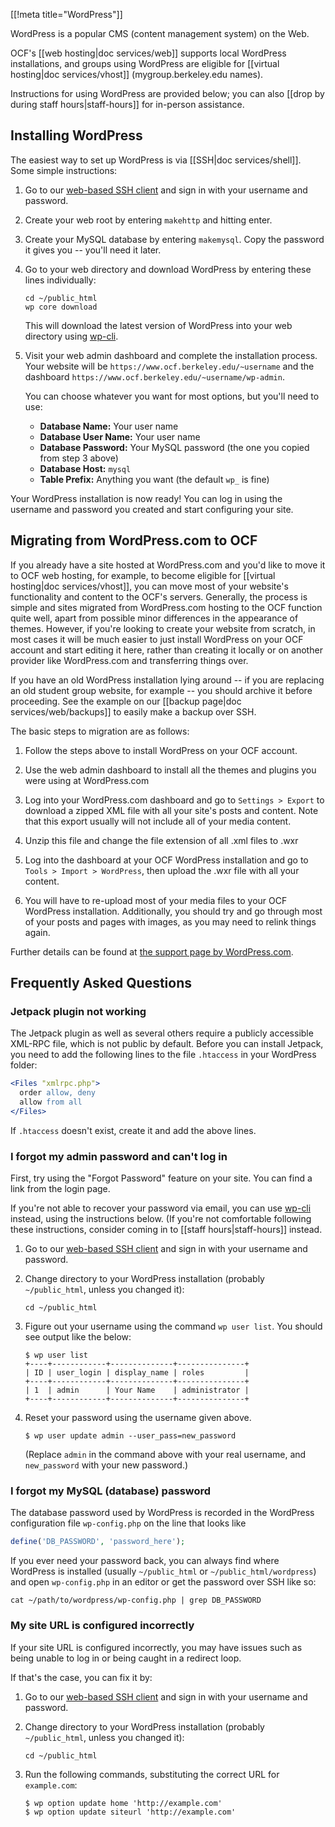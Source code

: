 [[!meta title="WordPress"]]

WordPress is a popular CMS (content management system) on the Web.

OCF's [[web hosting|doc services/web]] supports local WordPress installations,
and groups using WordPress are eligible for [[virtual hosting|doc
services/vhost]] (mygroup.berkeley.edu names).

Instructions for using WordPress are provided below; you can also [[drop by
during staff hours|staff-hours]] for in-person assistance.


## Installing WordPress

The easiest way to set up WordPress is via [[SSH|doc services/shell]]. Some simple
instructions:

1. Go to our [web-based SSH client](https://ssh.ocf.berkeley.edu/) and sign in
   with your username and password.

2. Create your web root by entering `makehttp` and hitting enter.

3. Create your MySQL database by entering `makemysql`. Copy the password it
   gives you -- you'll need it later.

4. Go to your web directory and download WordPress by entering these lines
   individually:

   ```shell
   cd ~/public_html
   wp core download
   ```

   This will download the latest version of WordPress into your web directory
   using [wp-cli](http://wp-cli.org/).

5. Visit your web admin dashboard and complete the installation process. Your
   website will be `https://www.ocf.berkeley.edu/~username` and the dashboard
   `https://www.ocf.berkeley.edu/~username/wp-admin`.

   You can choose whatever you want for most options, but you'll need to use:

   * **Database Name:** Your user name
   * **Database User Name:** Your user name
   * **Database Password:** Your MySQL password (the one you copied from step 3
     above)
   * **Database Host:** `mysql`
   * **Table Prefix:** Anything you want (the default `wp_` is fine)

Your WordPress installation is now ready! You can log in using the username and
password you created and start configuring your site.


## Migrating from WordPress.com to OCF

If you already have a site hosted at WordPress.com and you'd like to move it to
OCF web hosting, for example, to become eligible for [[virtual
hosting|doc services/vhost]], you can move most of your website's functionality and
content to the OCF's servers. Generally, the process is simple and sites
migrated from WordPress.com hosting to the OCF function quite well, apart from
possible minor differences in the appearance of themes. However, if you're looking 
to create your website from scratch, in most cases it will be much easier to just 
install WordPress on your OCF account and start editing it here, rather than creating it locally
or on another provider like WordPress.com and transferring things over.

If you have an old WordPress installation lying around -- if you are replacing
an old student group website, for example -- you should archive it before
proceeding. See the example on our [[backup page|doc services/web/backups]] to
easily make a backup over SSH.

The basic steps to migration are as follows:

1. Follow the steps above to install WordPress on your OCF account.

2. Use the web admin dashboard to install all the themes and plugins you were
   using at WordPress.com

3. Log into your WordPress.com dashboard and go to `Settings > Export` to download
   a zipped XML file with all your site's posts and content. Note that this export
   usually will not include all of your media content.

4. Unzip this file and change the file extension of all .xml files to .wxr

5. Log into the dashboard at your OCF WordPress installation and go to `Tools >
   Import > WordPress`, then upload the .wxr file with all your content.

6. You will have to re-upload most of your media files to your OCF WordPress
   installation. Additionally, you should try and go through most of your posts
   and pages with images, as you may need to relink things again.

Further details can be found at [the support page by WordPress.com][1].

[1]: https://en.support.wordpress.com/moving-to-a-self-hosted-wordpress-site/


## Frequently Asked Questions

### Jetpack plugin not working

The Jetpack plugin as well as several others require a publicly accessible
XML-RPC file, which is not public by default. Before you can install Jetpack,
you need to add the following lines to the file `.htaccess` in your WordPress
folder:

```apache
<Files "xmlrpc.php">
  order allow, deny
  allow from all
</Files>
```

If `.htaccess` doesn't exist, create it and add the above lines.


### I forgot my admin password and can't log in

First, try using the "Forgot Password" feature on your site. You can find a
link from the login page.

If you're not able to recover your password via email, you can use
[wp-cli][wp-cli] instead, using the instructions below. (If you're not
comfortable following these instructions, consider coming in to [[staff
hours|staff-hours]] instead.


1. Go to our [web-based SSH client](https://ssh.ocf.berkeley.edu/) and sign in
   with your username and password.

2. Change directory to your WordPress installation (probably `~/public_html`,
   unless you changed it):

   ```shell
   cd ~/public_html
   ```

3. Figure out your username using the command `wp user list`. You should see output like the below:

   ```shell
   $ wp user list
   +----+------------+--------------+---------------+
   | ID | user_login | display_name | roles         |
   +----+------------+--------------+---------------+
   | 1  | admin      | Your Name    | administrator |
   +----+------------+--------------+---------------+
   ```

4. Reset your password using the username given above.

   ```
   $ wp user update admin --user_pass=new_password
   ```

   (Replace `admin` in the command above with your real username, and
   `new_password` with your new password.)


### I forgot my MySQL (database) password

The database password used by WordPress is recorded in the WordPress
configuration file `wp-config.php` on the line that looks like

```php
define('DB_PASSWORD', 'password_here');
```

If you ever need your password back, you can always find where WordPress is
installed (usually `~/public_html` or `~/public_html/wordpress`) and open
`wp-config.php` in an editor or get the password over SSH like so:

```shell
cat ~/path/to/wordpress/wp-config.php | grep DB_PASSWORD
```


### My site URL is configured incorrectly

If your site URL is configured incorrectly, you may have issues such as being
unable to log in or being caught in a redirect loop.

If that's the case, you can fix it by:

1. Go to our [web-based SSH client](https://ssh.ocf.berkeley.edu/) and sign in
   with your username and password.

2. Change directory to your WordPress installation (probably `~/public_html`,
   unless you changed it):

   ```shell
   cd ~/public_html
   ```

3. Run the following commands, substituting the correct URL for `example.com`:

   ```shell
   $ wp option update home 'http://example.com'
   $ wp option update siteurl 'http://example.com'
   ```


[wp-cli]: http://wp-cli.org/
